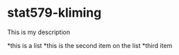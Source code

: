 # stat579-kliming
This is my description


*this is a list
*this is the second item on the list
*third item
